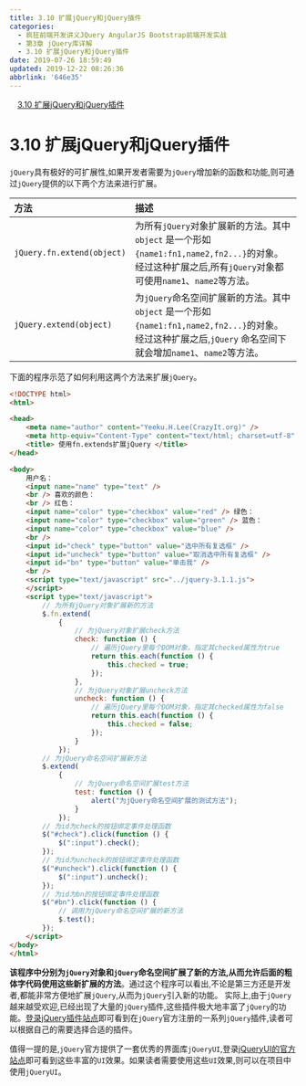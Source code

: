 ```yaml
---
title: 3.10 扩展jQuery和jQuery插件
categories: 
  - 疯狂前端开发讲义JQuery AngularJS Bootstrap前端开发实战
  - 第3章 jQuery库详解
  - 3.10 扩展jQuery和jQuery插件
date: 2019-07-26 18:59:49
updated: 2019-12-22 08:26:36
abbrlink: '646e35'
---
```

<div id='my_toc'><a href="/JavaReadingNotes/646e35/#3-10-扩展jQuery和jQuery插件" class="header_1">3.10 扩展jQuery和jQuery插件</a><br></div>
<style>.header_1{margin-left: 1em;}.header_2{margin-left: 2em;}.header_3{margin-left: 3em;}.header_4{margin-left: 4em;}.header_5{margin-left: 5em;}.header_6{margin-left: 6em;}</style>
<!--more-->
<script>if (navigator.platform.search('arm')==-1){document.getElementById('my_toc').style.display = 'none';}var e,p = document.getElementsByTagName('p');while (p.length>0) {e = p[0];e.parentElement.removeChild(e);}</script>

<!--end-->
<!--SSTStart-->
# 3.10 扩展jQuery和jQuery插件 #
`jQuery`具有极好的可扩展性,如果开发者需要为`jQuery`增加新的函数和功能,则可通过`jQuery`提供的以下两个方法来进行扩展。

|方法|描述|
|:---|:---|
|`jQuery.fn.extend(object)`|为所有`jQuery`对象扩展新的方法。其中`object` 是一个形如`{name1:fn1,name2,fn2...}`的对象。经过这种扩展之后,所有`jQuery`对象都可使用`name1`、`name2`等方法。|
|`jQuery.extend(object)`|为`jQuery`命名空间扩展新的方法。其中`object` 是一个形如`{name1:fn1,name2,fn2...}`的对象。经过这种扩展之后,`jQuery` 命名空间下就会增加`name1`、`name2`等方法。|

下面的程序示范了如何利用这两个方法来扩展`jQuery`。
```html
<!DOCTYPE html>
<html>

<head>
    <meta name="author" content="Yeeku.H.Lee(CrazyIt.org)" />
    <meta http-equiv="Content-Type" content="text/html; charset=utf-8" />
    <title> 使用fn.extends扩展jQuery </title>
</head>

<body>
    用户名：
    <input name="name" type="text" />
    <br /> 喜欢的颜色：
    <br /> 红色：
    <input name="color" type="checkbox" value="red" /> 绿色：
    <input name="color" type="checkbox" value="green" /> 蓝色：
    <input name="color" type="checkbox" value="blue" />
    <br />
    <input id="check" type="button" value="选中所有复选框" />
    <input id="uncheck" type="button" value="取消选中所有复选框" />
    <input id="bn" type="button" value="单击我" />
    <br />
    <script type="text/javascript" src="../jquery-3.1.1.js">
    </script>
    <script type="text/javascript">
        // 为所有jQuery对象扩展新的方法
        $.fn.extend(
            {
                // 为jQuery对象扩展check方法
                check: function () {
                    // 遍历jQuery里每个DOM对象，指定其checked属性为true
                    return this.each(function () {
                        this.checked = true;
                    });
                },
                // 为jQuery对象扩展uncheck方法
                uncheck: function () {
                    // 遍历jQuery里每个DOM对象，指定其checked属性为false
                    return this.each(function () {
                        this.checked = false;
                    });
                }
            });
        // 为jQuery命名空间扩展新方法
        $.extend(
            {
                // 为jQuery命名空间扩展test方法
                test: function () {
                    alert("为jQuery命名空间扩展的测试方法");
                }
            });
        // 为id为check的按钮绑定事件处理函数
        $("#check").click(function () {
            $(":input").check();
        });
        // 为id为uncheck的按钮绑定事件处理函数
        $("#uncheck").click(function () {
            $(":input").uncheck();
        });
        // 为id为bn的按钮绑定事件处理函数
        $("#bn").click(function () {
            // 调用为jQuery命名空间扩展的新方法
            $.test();
        });
    </script>
</body>
</html>
```
**该程序中分别为`jQuery`对象和`jQuery`命名空间扩展了新的方法,从而允许后面的粗体字代码使用这些新扩展的方法**。通过这个程序可以看出,不论是第三方还是开发者,都能非常方便地扩展`jQuery`,从而为`jQuery`引入新的功能。
实际上,由于`jQuery`越来越受欢迎,已经出现了大量的`jQuery`插件,这些插件极大地丰富了`jQuery`的功能。[登录jQuery插件站点](http://plugins.jquery.com)即可看到在`jQuery`官方注册的一系列`jQuery`插件,读者可以根据自己的需要选择合适的插件。
<!--replace:jQueryUI=j Query UI-->
值得一提的是,`jQuery`官方提供了一套优秀的界面库`jQueryUI`,登录[jQueryUI的官方站点](http://ui.jquery.com/)即可看到这些丰富的`UI`效果。如果读者需要使用这些`UI`效果,则可以在项目中使用`jQueryUI`。
<!--SSTStop-->

